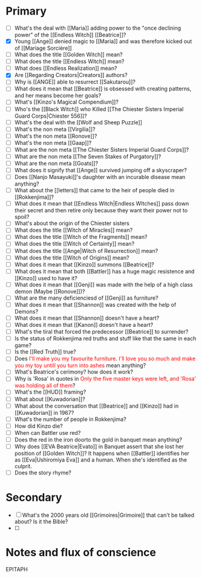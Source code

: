 # Primary
- [ ] What's the deal with [[Maria]] adding power to the "once declining power" of the [[Endless Witch]] [[Beatrice]]?
- [x] Young [[Ange]] denied magic to [[Maria]] and was therefore kicked out of [[Mariage Sorcière]]
- [ ] What does the title [[Golden Witch]] mean?
- [ ] What does the title [[Endless Witch]] mean?
- [ ] What does [[Endless Realization]] mean?
- [x] Are [[Regarding Creators|Creators]] authors?
- [ ] Why is [[ANGE]] able to resurrect [[Sakutarou]]?
- [ ] What does it mean that [[Beatrice]] is obsessed with creating patterns, and her means become her goals?
- [ ] What's [[Kinzo's Magical Compendium]]?
- [ ] Who's the [[Black Witch]] who Killed [[The Chiester Sisters Imperial Guard Corps|Chiester 556]]?
- [ ] What's the deal with the [[Wolf and Sheep Puzzle]]
- [ ] What's the non meta [[Virgilia]]?
- [ ] What's the non meta [[Ronove]]?
- [ ] What's the non meta [[Gaap]]?
- [ ] What are the non meta [[The Chiester Sisters Imperial Guard Corps]]?
- [ ] What are the non meta [[The Seven Stakes of Purgatory]]?
- [ ] What are the non meta [[Goats]]?
- [ ] What does it signify that [[Ange]] survived jumping off a skyscraper?
- [ ] Does [[Nanjo Masayuki]]'s daughter with an incurable disease mean anything?
- [ ] What about the [[letters]] that came to the heir of people died in [[Rokkenjima]]?
- [ ] What does it mean that [[Endless Witch|Endless WItches]] pass down their secret and then retire only because they want their power not to spoil?
- [ ] What's about the origin of the Chiester sisters
- [ ] What does the title [[Witch of Miracles]] mean?
- [ ] What does the title [[Witch of the Fragments]] mean?
- [ ] What does the title [[Witch of Certainty]] mean?
- [ ] What does the title [[Ange|Witch of Resurrection]] mean?
- [ ] What does the title [[Witch of Origins]] mean?
- [ ] What does it mean that [[Kinzo]] summons [[Beatrice]]?
- [ ] What does it mean that both [[Battler]] has a huge magic resistence and [[Kinzo]] used to have it?
- [ ] What does it mean that [[Genji]] was made with the help of a high class demon (Maybe [[Ronove]])?
- [ ] What are the many deficienciesd of [[Genji]] as furniture?
- [ ] What does it mean that [[Shannon]] was created with the help of Demons?
- [ ] What does it mean that [[Shannon]] doesn't have a heart?
- [ ] What does it mean that [[Kanon]] doesn't have a heart?
- [ ] What's the tiral that forced the predecessor [[Beatrice]] to surrender?
- [ ] Is the status of Rokkenjima red truths and stuff like that the same in each game?
- [ ] Is the [[Red Truth]] true?
- [ ] Does <font color="#ff0000">I'll make you my favourite furniture</font>. <font color="#ff0000">I'll love you so much and make you my toy untill you turn into ashes</font> mean anything?
- [ ] What's Beatrice's cerimony? how does it work?
- [ ] Why is 'Rosa' in quotes in <font color="#ff0000">Only the five master keys were left, and 'Rosa' was holding all of them</font>?
- [ ] What's the [[HUD]] framing?
- [ ] What about [[Kuwadorian]]?
- [ ] What about the conversation that [[Beatrice]] and [[Kinzo]] had in [[Kuwadorian]] in 1967?
- [ ] What's the number of people in Rokkenjima?
- [ ] How did Kinzo die?
- [ ] When can Battler use red?
- [ ] Does the red in the iron doorto the gold in banquet mean anything?
- [ ] Why does [[EVA Beatrice|Evato]] in Banquet assert that she lost her position of [[Golden Witch]]? It happens when [[Battler]] identifies her as [[Eva|Ushiromiya Eva]] and a human. When she's identified as the culprit.
- [ ] Does the story rhyme?
# Secondary
- [ ] What's the 2000 years old [[Grimoires|Grimoire]] that can't be talked about? Is it the Bible?
- [ ] 
# Notes and flux of conscience
EPITAPH


